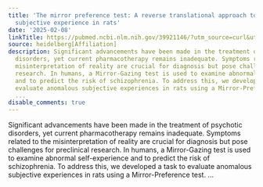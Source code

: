```yaml
---
title: 'The mirror preference test: A reverse translational approach to study anomalous
  subjective experience in rats'
date: '2025-02-08'
linkTitle: https://pubmed.ncbi.nlm.nih.gov/39921146/?utm_source=curl&utm_medium=rss&utm_campaign=pubmed-2&utm_content=1FakS-2QOkCT8HsMOQP1bCRQ4YzyumYOmxmF0moLsQ3dFB1E9V&fc=20220326224207&ff=20250209170448&v=2.18.0.post9+e462414
source: heidelberg[Affiliation]
description: Significant advancements have been made in the treatment of psychotic
  disorders, yet current pharmacotherapy remains inadequate. Symptoms related to the
  misinterpretation of reality are crucial for diagnosis but pose challenges for preclinical
  research. In humans, a Mirror-Gazing test is used to examine abnormal self-experience
  and to predict the risk of schizophrenia. To address this, we developed a task to
  evaluate anomalous subjective experiences in rats using a Mirror-Preference test.
  ...
disable_comments: true
---
```

Significant advancements have been made in the treatment of psychotic disorders, yet current pharmacotherapy remains inadequate. Symptoms related to the misinterpretation of reality are crucial for diagnosis but pose challenges for preclinical research. In humans, a Mirror-Gazing test is used to examine abnormal self-experience and to predict the risk of schizophrenia. To address this, we developed a task to evaluate anomalous subjective experiences in rats using a Mirror-Preference test. ...